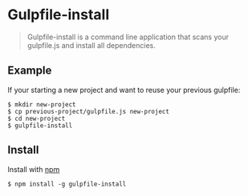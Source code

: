 # Gulpfile-install
> Gulpfile-install is a command line application that scans your gulpfile.js and install all dependencies.

## Example
If your starting a new project and want to reuse your previous gulpfile:
```
$ mkdir new-project
$ cp previous-project/gulpfile.js new-project
$ cd new-project
$ gulpfile-install
```

## Install
Install with [npm](https://npmjs.org/package/gulpfile-install)
```
$ npm install -g gulpfile-install
```
